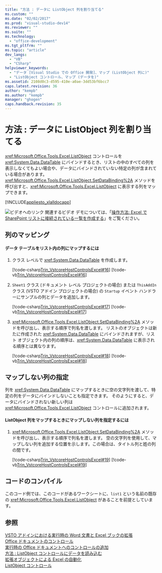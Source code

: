 ```yaml
---
title: "方法 : データに ListObject 列を割り当てる"
ms.custom: ""
ms.date: "02/02/2017"
ms.prod: "visual-studio-dev14"
ms.reviewer: ""
ms.suite: ""
ms.technology: 
  - "office-development"
ms.tgt_pltfrm: ""
ms.topic: "article"
dev_langs: 
  - "VB"
  - "CSharp"
helpviewer_keywords: 
  - "データ [Visual Studio での Office 開発]、マップ (ListObject 列に)"
  - "ListObject コントロール、マップ (データを)"
ms.assetid: 2108d0c3-d595-410e-a0ae-3dd53bf6bcc7
caps.latest.revision: 36
author: "kempb"
ms.author: "kempb"
manager: "ghogen"
caps.handback.revision: 35
---
```

# 方法 : データに ListObject 列を割り当てる
  <xref:Microsoft.Office.Tools.Excel.ListObject> コントロールを <xref:System.Data.DataTable> にバインドするとき、リストの中のすべての列を表示しなくてもよい場合や、データにバインドされていない特定の列が含まれている場合があります。<xref:Microsoft.Office.Tools.Excel.ListObject.SetDataBinding%2A> メソッドを呼び出すと、<xref:Microsoft.Office.Tools.Excel.ListObject> に表示する列をマップできます。  
  
 [!INCLUDE[appliesto_xlalldocapp](../vsto/includes/appliesto-xlalldocapp-md.md)]  
  
 ![ビデオへのリンク](../vsto/media/playvideo.png "ビデオへのリンク") 関連するビデオ デモについては、「[操作方法: Excel で SharePoint リストに接続されている一覧を作成する](http://go.microsoft.com/fwlink/?LinkID=130263)」をご覧ください。  
  
## 列のマッピング  
  
#### データ テーブルをリスト内の列にマップするには  
  
1.  クラス レベルで <xref:System.Data.DataTable> を作成します。  
  
     [!code-csharp[Trin_VstcoreHostControlsExcel#16](../snippets/csharp/VS_Snippets_OfficeSP/Trin_VstcoreHostControlsExcel/CS/Sheet3.cs#16)]
     [!code-vb[Trin_VstcoreHostControlsExcel#16](../snippets/visualbasic/VS_Snippets_OfficeSP/Trin_VstcoreHostControlsExcel/VB/Sheet3.vb#16)]  
  
2.  `Sheet1` クラス \(ドキュメント レベル プロジェクトの場合\) または `ThisAddIn` クラス \(VSTO アドイン プロジェクトの場合\) の `Startup` イベント ハンドラーにサンプルの列とデータを追加します。  
  
     [!code-csharp[Trin_VstcoreHostControlsExcel#17](../snippets/csharp/VS_Snippets_OfficeSP/Trin_VstcoreHostControlsExcel/CS/Sheet3.cs#17)]
     [!code-vb[Trin_VstcoreHostControlsExcel#17](../snippets/visualbasic/VS_Snippets_OfficeSP/Trin_VstcoreHostControlsExcel/VB/Sheet3.vb#17)]  
  
3.  <xref:Microsoft.Office.Tools.Excel.ListObject.SetDataBinding%2A> メソッドを呼び出し、表示する順序で列名を渡します。 リストのオブジェクトは新たに作成された <xref:System.Data.DataTable> にバインドされますが、リスト オブジェクト内の列の順序は、<xref:System.Data.DataTable> に表示される順序とは異なります。  
  
     [!code-csharp[Trin_VstcoreHostControlsExcel#18](../snippets/csharp/VS_Snippets_OfficeSP/Trin_VstcoreHostControlsExcel/CS/Sheet3.cs#18)]
     [!code-vb[Trin_VstcoreHostControlsExcel#18](../snippets/visualbasic/VS_Snippets_OfficeSP/Trin_VstcoreHostControlsExcel/VB/Sheet3.vb#18)]  
  
## マップしない列の指定  
 列を <xref:System.Data.DataTable> にマップするときに空の文字列を渡して、特定の列をデータにバインドしないことも指定できます。 そのようにすると、データにバインドされない新しい列は <xref:Microsoft.Office.Tools.Excel.ListObject> コントロールに追加されます。  
  
#### ListObject 列をマップするときにマップしない列を指定するには  
  
1.  <xref:Microsoft.Office.Tools.Excel.ListObject.SetDataBinding%2A> メソッドを呼び出し、表示する順序で列名を渡します。 空の文字列を使用して、マップしない列を追加する位置を示します。この場合は、タイトル列と姓の列の間です。  
  
     [!code-csharp[Trin_VstcoreHostControlsExcel#19](../snippets/csharp/VS_Snippets_OfficeSP/Trin_VstcoreHostControlsExcel/CS/Sheet3.cs#19)]
     [!code-vb[Trin_VstcoreHostControlsExcel#19](../snippets/visualbasic/VS_Snippets_OfficeSP/Trin_VstcoreHostControlsExcel/VB/Sheet3.vb#19)]  
  
## コードのコンパイル  
 このコード例では、このコードがあるワークシートに、`list1` という名前の既存の <xref:Microsoft.Office.Tools.Excel.ListObject> があることを前提としています。  
  
## 参照  
 [VSTO アドインにおける実行時の Word 文書と Excel ブックの拡張](../vsto/extending-word-documents-and-excel-workbooks-in-vsto-add-ins-at-run-time.md)   
 [Office ドキュメントのコントロール](../vsto/controls-on-office-documents.md)   
 [実行時の Office ドキュメントへのコントロールの追加](../vsto/adding-controls-to-office-documents-at-run-time.md)   
 [方法 : ListObject コントロールにデータを読み込む](../vsto/how-to-fill-listobject-controls-with-data.md)   
 [拡張オブジェクトによる Excel の自動化](../vsto/automating-excel-by-using-extended-objects.md)   
 [ListObject コントロール](../vsto/listobject-control.md)  
  
  